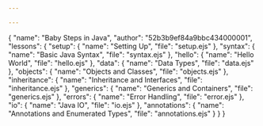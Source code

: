 ```yaml
---

---
```

{
    "name": "Baby Steps in Java",
    "author": "52b3b9ef84a9bbc434000001",
    "lessons": {
        "setup": {
            "name": "Setting Up",
            "file": "setup.ejs"
        },
        "syntax": {
            "name": "Basic Java Syntax",
            "file": "syntax.ejs"
        },
        "hello": {
            "name": "Hello World",
            "file": "hello.ejs"
        },
        "data": {
            "name": "Data Types",
            "file": "data.ejs"
        },
        "objects": {
            "name": "Objects and Classes",
            "file": "objects.ejs"
        },
        "inheritance": {
            "name": "Inheritance and Interfaces",
            "file": "inheritance.ejs"
        },
        "generics": {
            "name": "Generics and Containers",
            "file": "generics.ejs"
        },
        "errors": {
            "name": "Error Handling",
            "file": "error.ejs"
        },
        "io": {
            "name": "Java IO",
            "file": "io.ejs"
        },
        "annotations": {
            "name": "Annotations and Enumerated Types",
            "file": "annotations.ejs"
        }
    }
}

    